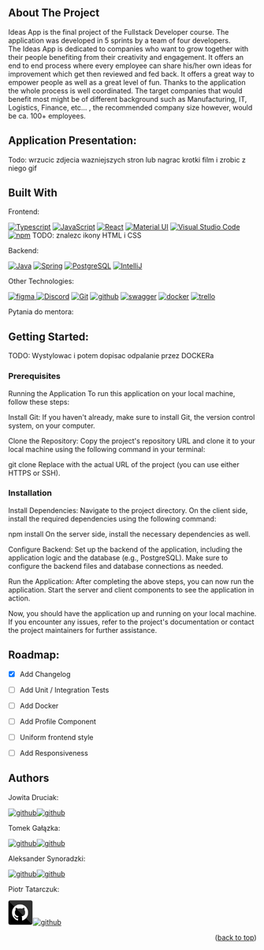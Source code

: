 ## About The Project
Ideas App is the final project of the Fullstack Developer course. The application was developed in 5 sprints by a team of four developers.  
The Ideas App is dedicated to companies who want to grow together with their people benefiting from their creativity and engagement.
It offers an end to end process where every employee can share his/her own ideas for improvement which get then reviewed and fed back. It offers a great way to empower people as well as a great level of fun.
Thanks to the application the whole process is well coordinated.
The target companies that would benefit most might be of different background such as Manufacturing, IT, Logistics, Finance, etc... , the recommended company size however, would be ca. 100+ employees.

## Application Presentation:
Todo: wrzucic zdjecia wazniejszych stron lub nagrac krotki film i zrobic z niego gif 

## Built With
Frontend: 

<a  href="https://www.typescriptlang.org/"  title="Typescript"><img  src="https://github.com/get-icon/geticon/raw/master/icons/typescript-icon.svg"  alt="Typescript"  width="50px"  height="50px"></a>
<a  href="https://developer.mozilla.org/en-US/docs/Web/JavaScript"  title="JavaScript"><img  src="https://github.com/get-icon/geticon/raw/master/icons/javascript.svg"  alt="JavaScript"  width="50px"  height="50px"></a>
<a  href="https://reactjs.org/"  title="React"><img  src="https://github.com/get-icon/geticon/raw/master/icons/react.svg"  alt="React"  width="50px"  height="50px"></a>
<a  href="https://material-ui.com/"  title="Material UI"><img  src="https://github.com/get-icon/geticon/raw/master/icons/material-ui.svg"  alt="Material UI"  width="50px"  height="50px"></a>
<a  href="https://code.visualstudio.com/"  title="Visual Studio Code"><img  src="https://github.com/get-icon/geticon/raw/master/icons/visual-studio-code.svg"  alt="Visual Studio Code"  width="50px"  height="50px"></a>
<a  href="https://www.npmjs.com/"  title="npm"><img  src="https://github.com/get-icon/geticon/raw/master/icons/npm.svg"  alt="npm"  width="50px"  height="50px"></a>
TODO: znalezc ikony HTML i CSS <piotr>

Backend:

<a  href="https://www.java.com/"  title="Java"><img  src="https://github.com/get-icon/geticon/raw/master/icons/java.svg"  alt="Java"  width="50px"  height="50px"></a>
<a  href="https://spring.io/"  title="Spring"><img  src="https://github.com/get-icon/geticon/raw/master/icons/spring.svg"  alt="Spring"  width="50px"  height="50px"></a>
<a  href="https://www.postgresql.org/"  title="PostgreSQL"><img  src="https://github.com/get-icon/geticon/raw/master/icons/postgresql.svg"  alt="PostgreSQL"  width="50px"  height="50px"></a>
<a  href="https://www.jetbrains.com/idea/"  title="IntelliJ"><img  src="https://github.com/get-icon/geticon/raw/master/icons/intellij-idea.svg"  alt="IntelliJ"  width="50px"  height="50px"></a>

Other Technologies:

<a href="https://www.figma.com" title="figma"><img  src="https://github.com/get-icon/geticon/raw/master/icons/figma.svg"  alt="figma"  width="50px"  height="50px">
<a  href="https://discord.com/"  title="Discord"><img  src="https://github.com/get-icon/geticon/raw/master/icons/discord.svg"  alt="Discord"  width="50px"  height="50px"></a>
<a  href="https://git-scm.com/"  title="Git"><img  src="https://github.com/get-icon/geticon/raw/master/icons/git-icon.svg"  alt="Git"  width="50px"  height="50px"></a>
<a  href="https://github.com/"  title="github"><img  src="https://github.com/get-icon/geticon/raw/master/icons/github-icon.svg"  alt="github"  width="50px"  height="50px"></a>
<a  href="https://swagger.io/"  title="swagger"><img  src="https://github.com/get-icon/geticon/raw/master/icons/swagger.svg"  alt="swagger"  width="50px"  height="50px"></a>
<a  href="https://www.docker.com/"  title="docker"><img  src="https://github.com/get-icon/geticon/raw/master/icons/docker-icon.svg"  alt="docker"  width="50px"  height="50px"></a>
<a  href="https://trello.com/"  title="trello"><img  src="https://github.com/get-icon/geticon/raw/master/icons/trello.svg"  alt="trello"  width="50px"  height="50px"></a>

Pytania do mentora:

## Getting Started: 
TODO: Wystylowac i potem dopisac odpalanie przez DOCKERa <Tomek>
### Prerequisites

Running the Application
To run this application on your local machine, follow these steps:

Install Git:
If you haven't already, make sure to install Git, the version control system, on your computer.

Clone the Repository:
Copy the project's repository URL and clone it to your local machine using the following command in your terminal:

git clone <repository-url>
Replace <repository-url> with the actual URL of the project (you can use either HTTPS or SSH).

### Installation

Install Dependencies:
Navigate to the project directory. On the client side, install the required dependencies using the following command:

npm install
On the server side, install the necessary dependencies as well.

Configure Backend:
Set up the backend of the application, including the application logic and the database (e.g., PostgreSQL). Make sure to configure the backend files and database connections as needed.

Run the Application:
After completing the above steps, you can now run the application. Start the server and client components to see the application in action.

Now, you should have the application up and running on your local machine. If you encounter any issues, refer to the project's documentation or contact the project maintainers for further assistance.

## Roadmap: <Jowita>
- [x] Add Changelog
- [ ] Add Unit / Integration Tests
- [ ] Add Docker
- [ ] Add Profile Component
- [ ] Uniform frontend style
- [ ] Add Responsiveness 


## Authors
Jowita Druciak:

<a  href="https://github.com/ptatarczuk"  title="github"><img  src="https://github.com/get-icon/geticon/raw/master/icons/github-octocat.svg"  alt="github"  width="50px"  height="50px"></a><a  href="https://github.com/ptatarczuk"  title="github"><img  src="https://github.com/get-icon/geticon/raw/master/icons/linkedin-icon.svg"  alt="github"  width="50px"  height="50px"></a> 

Tomek Gałązka:

<a  href="https://github.com/ptatarczuk"  title="github"><img  src="https://github.com/get-icon/geticon/raw/master/icons/github-octocat.svg"  alt="github"  width="50px"  height="50px"></a><a  href="https://github.com/ptatarczuk"  title="github"><img  src="https://github.com/get-icon/geticon/raw/master/icons/linkedin-icon.svg"  alt="github"  width="50px"  height="50px"></a> 

Aleksander Synoradzki:

<a  href="https://github.com/ptatarczuk"  title="github"><img  src="https://github.com/get-icon/geticon/raw/master/icons/github-octocat.svg"  alt="github"  width="50px"  height="50px"></a><a  href="https://github.com/ptatarczuk"  title="github"><img  src="https://github.com/get-icon/geticon/raw/master/icons/linkedin-icon.svg"  alt="github"  width="50px"  height="50px"></a> 

Piotr Tatarczuk:

<a  href="https://github.com/ptatarczuk"  title="github"><img  src="https://github.com/ptatarczuk/Ideas/blob/main/server/images/github.svg"  alt="github"  width="50px"  height="50px"></a><a  href="https://github.com/ptatarczuk"  title="github"><img  src="https://github.com/get-icon/geticon/raw/master/icons/linkedin-icon.svg"  alt="github"  width="50px"  height="50px"></a> 

<p align="right">(<a href="#readme-top">back to top</a>)</p>

